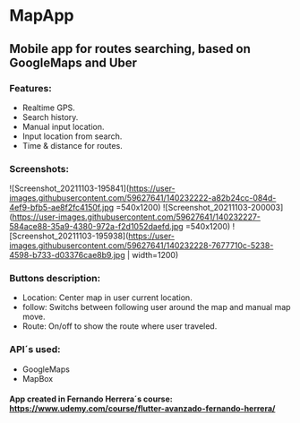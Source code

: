 # MapApp 
## Mobile app for routes searching, based on GoogleMaps and Uber

### Features: 
- Realtime GPS.
- Search history.
- Manual input location.
- Input location from search.
- Time & distance for routes.

### Screenshots: 
![Screenshot_20211103-195841](https://user-images.githubusercontent.com/59627641/140232222-a82b24cc-084d-4ef9-bfb5-ae8f2fc4150f.jpg =540x1200)
![Screenshot_20211103-200003](https://user-images.githubusercontent.com/59627641/140232227-584ace88-35a9-4380-972a-f2d1052daefd.jpg =540x1200)
![Screenshot_20211103-195938](https://user-images.githubusercontent.com/59627641/140232228-7677710c-5238-4598-b733-d03376cae8b9.jpg | width=1200)


### Buttons description:
- Location: Center map in user current location.
- follow: Switchs between following user around the map and manual map move.
- Route: On/off to show the route where user traveled.

### API´s used:
- GoogleMaps 
- MapBox





#### App created in Fernando Herrera´s course: https://www.udemy.com/course/flutter-avanzado-fernando-herrera/
